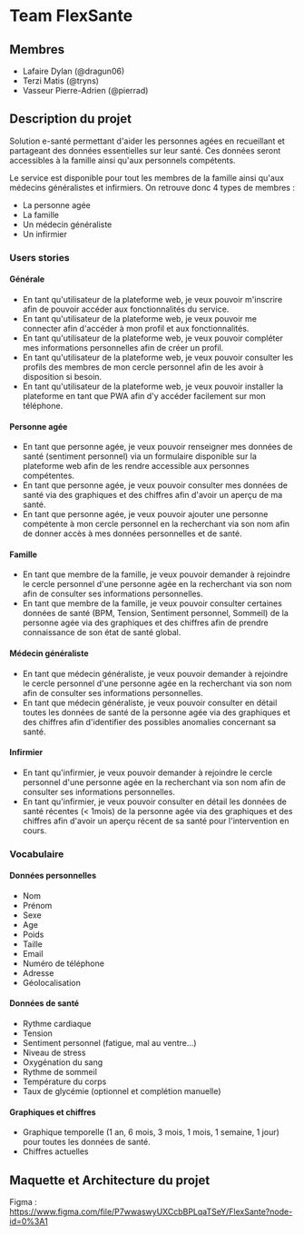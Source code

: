 # Team FlexSante

## Membres 

- Lafaire Dylan (@dragun06)
- Terzi Matis (@tryns)
- Vasseur Pierre-Adrien (@pierrad)

## Description du projet

Solution e-santé permettant d'aider les personnes agées en recueillant et partageant des données essentielles sur leur santé. Ces données seront accessibles à la famille ainsi qu'aux personnels compétents.

Le service est disponible pour tout les membres de la famille ainsi qu'aux médecins généralistes et infirmiers. 
On retrouve donc 4 types de membres : 
- La personne agée
- La famille
- Un médecin généraliste
- Un infirmier 

### Users stories

#### Générale

- En tant qu'utilisateur de la plateforme web, je veux pouvoir m'inscrire afin de pouvoir accéder aux fonctionnalités du service. 
- En tant qu'utilisateur de la plateforme web, je veux pouvoir me connecter afin d'accéder à mon profil et aux fonctionnalités. 
- En tant qu'utilisateur de la plateforme web, je veux pouvoir compléter mes informations personnelles afin de créer un profil. 
- En tant qu'utilisateur de la plateforme web, je veux pouvoir consulter les profils des membres de mon cercle personnel afin de les avoir à disposition si besoin. 
- En tant qu'utilisateur de la plateforme web, je veux pouvoir installer la plateforme en tant que PWA afin d'y accéder facilement sur mon téléphone.

#### Personne agée

- En tant que personne agée, je veux pouvoir renseigner mes données de santé (sentiment personnel) via un formulaire disponible sur la plateforme web afin de les rendre accessible aux personnes compétentes. 
- En tant que personne agée, je veux pouvoir consulter mes données de santé via des graphiques et des chiffres afin d'avoir un aperçu de ma santé.  
- En tant que personne agée, je veux pouvoir ajouter une personne compétente à mon cercle personnel en la recherchant via son nom afin de donner accès à mes données personnelles et de santé.

#### Famille

- En tant que membre de la famille, je veux pouvoir demander à rejoindre le cercle personnel d'une personne agée en la recherchant via son nom afin de consulter ses informations personnelles. 
- En tant que membre de la famille, je veux pouvoir consulter certaines données de santé (BPM, Tension, Sentiment personnel, Sommeil) de la personne agée via des graphiques et des chiffres afin de prendre connaissance de son état de santé global. 

#### Médecin généraliste

- En tant que médecin généraliste, je veux pouvoir demander à rejoindre le cercle personnel d'une personne agée en la recherchant via son nom afin de consulter ses informations personnelles. 
- En tant que médecin généraliste, je veux pouvoir consulter en détail toutes les données de santé de la personne agée via des graphiques et des chiffres afin d'identifier des possibles anomalies concernant sa santé. 

#### Infirmier

- En tant qu'infirmier, je veux pouvoir demander à rejoindre le cercle personnel d'une personne agée en la recherchant via son nom afin de consulter ses informations personnelles. 
- En tant qu'infirmier, je veux pouvoir consulter en détail les données de santé récentes (< 1mois) de la personne agée via des graphiques et des chiffres afin d'avoir un aperçu récent de sa santé pour l'intervention en cours.


### Vocabulaire

#### Données personnelles

- Nom
- Prénom
- Sexe
- Age
- Poids
- Taille
- Email
- Numéro de téléphone
- Adresse
- Géolocalisation

#### Données de santé

- Rythme cardiaque
- Tension
- Sentiment personnel (fatigue, mal au ventre...)
- Niveau de stress
- Oxygénation du sang
- Rythme de sommeil
- Température du corps
- Taux de glycémie (optionnel et complétion manuelle)

#### Graphiques et chiffres

- Graphique temporelle (1 an, 6 mois, 3 mois, 1 mois, 1 semaine, 1 jour) pour toutes les données de santé.
- Chiffres actuelles

## Maquette et Architecture du projet

Figma : https://www.figma.com/file/P7wwaswyUXCcbBPLqaTSeY/FlexSante?node-id=0%3A1


